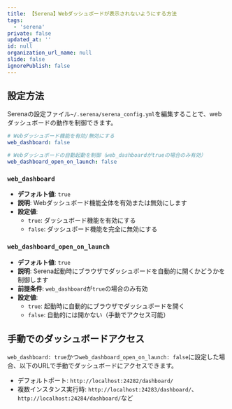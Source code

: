 ```yaml
---
title: 【Serena】Webダッシュボードが表示されないようにする方法
tags:
  - 'serena'
private: false
updated_at: ''
id: null
organization_url_name: null
slide: false
ignorePublish: false
---
```

## 設定方法

Serenaの設定ファイル`~/.serena/serena_config.yml`を編集することで、webダッシュボードの動作を制御できます。

```yaml
# Webダッシュボード機能を有効/無効にする
web_dashboard: false

# Webダッシュボードの自動起動を制御（web_dashboardがtrueの場合のみ有効）
web_dashboard_open_on_launch: false
```

### `web_dashboard`
- **デフォルト値**: `true`
- **説明**: Webダッシュボード機能全体を有効または無効にします
- **設定値**:
  - `true`: ダッシュボード機能を有効にする
  - `false`: ダッシュボード機能を完全に無効にする

### `web_dashboard_open_on_launch`
- **デフォルト値**: `true`
- **説明**: Serena起動時にブラウザでダッシュボードを自動的に開くかどうかを制御します
- **前提条件**: `web_dashboard`が`true`の場合のみ有効
- **設定値**:
  - `true`: 起動時に自動的にブラウザでダッシュボードを開く
  - `false`: 自動的には開かない（手動でアクセス可能）

## 手動でのダッシュボードアクセス

`web_dashboard: true`かつ`web_dashboard_open_on_launch: false`に設定した場合、以下のURLで手動でダッシュボードにアクセスできます。

- デフォルトポート: `http://localhost:24282/dashboard/`
- 複数インスタンス実行時: `http://localhost:24283/dashboard/`、`http://localhost:24284/dashboard/`など
